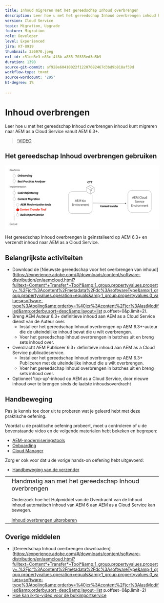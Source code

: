 ```yaml
---
title: Inhoud migreren met het gereedschap Inhoud overbrengen
description: Leer hoe u met het gereedschap Inhoud overbrengen inhoud kunt migreren naar AEM as a Cloud Service vanaf AEM 6.
version: Cloud Service
topic: Migration, Upgrade
feature: Migration
role: Developer
level: Experienced
jira: KT-8919
thumbnail: 336970.jpeg
exl-id: c51ce8e3-e83c-4f8b-a835-70335ed3a5b9
duration: 1398
source-git-commit: af928e60410022f12207082467d3bd9b818af59d
workflow-type: tm+mt
source-wordcount: '295'
ht-degree: 1%

---
```



# Inhoud overbrengen

Leer hoe u met het gereedschap Inhoud overbrengen inhoud kunt migreren naar AEM as a Cloud Service vanuit AEM 6.3+.

>[!VIDEO](https://video.tv.adobe.com/v/336970?quality=12&learn=on)

## Het gereedschap Inhoud overbrengen gebruiken

![Levenscyclus van gereedschap voor inhoudsoverdracht](../assets/content-transfer-tool.png)

Het gereedschap Inhoud overbrengen is geïnstalleerd op AEM 6.3+ en verzendt inhoud naar AEM as a Cloud Service.

## Belangrijkste activiteiten

+ Download de [Nieuwste gereedschap voor het overbrengen van inhoud](https://experience.adobe.com/#/downloads/content/software-distribution/en/aemcloud.html?fulltext=Content*+Transfer*+Tool*&amp;1_group.propertyvalues.property=.%2Fjcr%3Acontent%2Fmetadata%2Fdc%3AsoftwareType&amp;1_group.propertyvalues.operation=equals&amp;1_group.propertyvalues.0_values=software-type%3Atooling&amp;orderby=%40jcr%3Acontent%2Fjcr%3AlastModified&amp;orderby.sort=desc&amp;layout=list p.offset=0&amp;p.limit=2).
+ Breng AEM Auteur 6.3+ definitieve inhoud aan AEM as a Cloud Service dienst van de Auteur over.
   + Installeer het gereedschap Inhoud overbrengen op AEM 6.3+-auteur die de uiteindelijke inhoud bevat die u wilt overbrengen.
   + Voer het gereedschap Inhoud overbrengen in batches uit en breng sets inhoud over.
+ Overdracht AEM Publiceer 6.3+ definitieve inhoud aan AEM as a Cloud Service publicatieservice.
   + Installeer het gereedschap Inhoud overbrengen op AEM 6.3+ Publiceren met de uiteindelijke inhoud die u wilt overbrengen.
   + Voer het gereedschap Inhoud overbrengen in batches uit en breng sets inhoud over.
+ Optioneel &#39;top-up&#39;-inhoud op AEM as a Cloud Service, door nieuwe inhoud over te brengen sinds de laatste inhoudsoverdracht

## Handbeweging

Pas je kennis toe door uit te proberen wat je geleerd hebt met deze praktische oefening.

Voordat u de praktische oefening probeert, moet u controleren of u de bovenstaande video en de volgende materialen hebt bekeken en begrepen:

+ [AEM-moderniseringstools](../aem-modernization-tools.md)
+ [Onboarding](../onboarding.md)
+ [Cloud Manager](../cloud-manager.md)

Zorg er ook voor dat u de vorige hands-on oefening hebt uitgevoerd:

+ [Handbeweging van de verzender](../dispatcher.md#hands-on-exercise)

<table style="border-width:0">
    <tr>
        <td style="width:150px">
            <a  rel="noreferrer"
                target="_blank"
                href="https://github.com/adobe/aem-cloud-engineering-video-series-exercises/tree/session6-transfercontent#cloud-acceleration-bootcamp---session-6-content"><img alt="Hands-on opslagplaats van GitHub" src="../assets/github.png"/>
            </a>        
        </td>
        <td style="width:100%;margin-bottom:1rem;">
            <div style="font-size:1.25rem;font-weight:400;">Handmatig aan met het gereedschap Inhoud overbrengen</div>
            <p style="margin:1rem 0">
                Onderzoek hoe het Hulpmiddel van de Overdracht van de Inhoud inhoud automatisch inhoud van AEM 6 aan AEM as a Cloud Service kan bewegen.
            </p>
            <a  rel="noreferrer"
                target="_blank"
                href="https://github.com/adobe/aem-cloud-engineering-video-series-exercises/tree/session6-transfercontent#cloud-acceleration-bootcamp---session-6-content" class="spectrum-Button spectrum-Button--primary spectrum-Button--sizeM">
                <span class="spectrum-Button-label has-no-wrap has-text-weight-bold">Inhoud overbrengen uitproberen</span>
            </a>
        </td>
    </tr>
</table>

## Overige middelen

+ [Gereedschap Inhoud overbrengen downloaden](https://experience.adobe.com/#/downloads/content/software-distribution/en/aemcloud.html?fulltext=Content*+Transfer*+Tool*&amp;1_group.propertyvalues.property=.%2Fjcr%3Acontent%2Fmetadata%2Fdc%3AsoftwareType&amp;1_group.propertyvalues.operation=equals&amp;1_group.propertyvalues.0_values=software-type%3Atooling&amp;orderby=%40jcr%3Acontent%2Fjcr%3AlastModified&amp;orderby.sort=desc&amp;layout=list p.offset=0&amp;p.limit=2)
+ [Hoe kan ik-to-video voor de bulkimportservice](https://experienceleague.adobe.com/docs/experience-manager-learn/cloud-service/migration/bulk-import.html)

